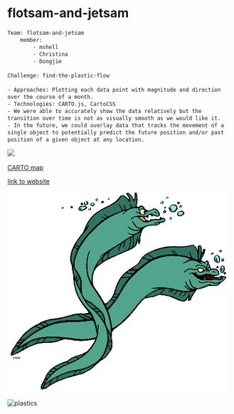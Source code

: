 # flotsam-and-jetsam
```
Team: flotsam-and-jetsam
	member: 
		- mshell 
		- Christina
		- Dongjie
	
Challenge: find-the-plastic-flow

- Approaches: Plotting each data point with magnitude and direction over the course of a month.
- Technologies: CARTO.js, CartoCSS
- We were able to accurately show the data relatively but the transition over time is not as visually smooth as we would like it.
- In the future, we could overlay data that tracks the movement of a single object to potentially predict the future position and/or past position of a given object at any location.

```


![](https://photos-4.dropbox.com/t/2/AAAYYuVR80tpTiDbv2zJGXxVJ7udmeqW-fDVBiUygpRH_g/12/1808723/png/32x32/1/_/1/2/Screenshot%202018-02-11%2012.07.55.png/EMPcugEYzuTELSAHKAc/FPwFjMo4guZkuVKsrRdueL4oeG_C5y5cI6OvdCYaJiI?preserve_transparency=1&size=2048x1536&size_mode=3)


[CARTO map](https://team.carto.com/u/michellemho-carto/builder/23993a7a-8a36-4660-9c40-e32259f03701/embed)

[link to website](https://hackthedeep.github.io/flotsam-and-jetsam/)

![](logo.gif)

![plastics](https://j.gifs.com/6RVwr9.gif)


